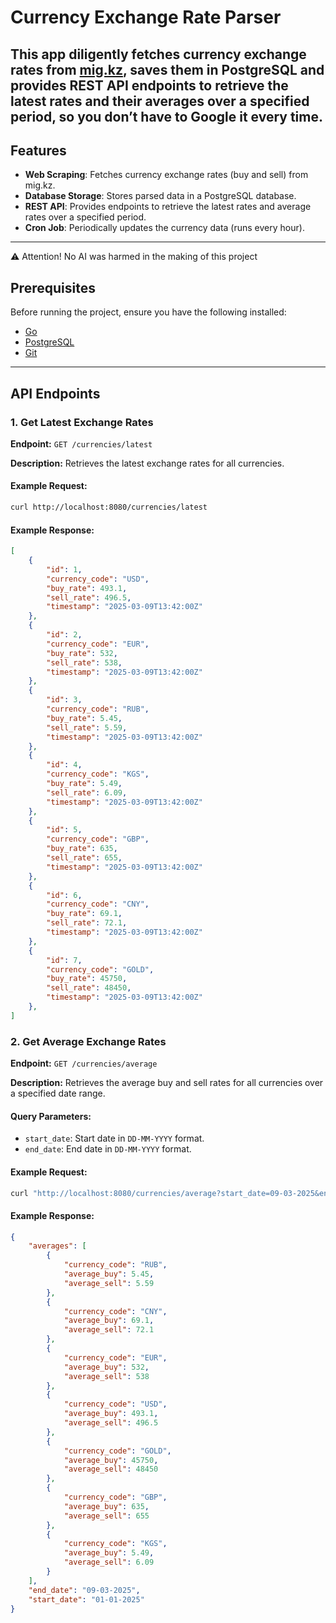 # Currency Exchange Rate Parser
This app diligently fetches currency exchange rates from [mig.kz](https://mig.kz), saves them in PostgreSQL and provides REST API endpoints to retrieve the latest rates and their averages over a specified period, so you don’t have to Google it every time.  
---

## Features

- **Web Scraping**: Fetches currency exchange rates (buy and sell) from mig.kz.
- **Database Storage**: Stores parsed data in a PostgreSQL database.
- **REST API**: Provides endpoints to retrieve the latest rates and average rates over a specified period.
- **Cron Job**: Periodically updates the currency data (runs every hour).

---
⚠️ Attention!
No AI was harmed in the making of this project
## Prerequisites

Before running the project, ensure you have the following installed:

- [Go](https://golang.org/dl/)
- [PostgreSQL](https://www.postgresql.org/download/)
- [Git](https://git-scm.com/downloads)

---

## API Endpoints

### 1. Get Latest Exchange Rates

**Endpoint:** `GET /currencies/latest`

**Description:** Retrieves the latest exchange rates for all currencies.

#### Example Request:

```bash
curl http://localhost:8080/currencies/latest
```

#### Example Response:

```json
[
    {
        "id": 1,
        "currency_code": "USD",
        "buy_rate": 493.1,
        "sell_rate": 496.5,
        "timestamp": "2025-03-09T13:42:00Z"
    },
    {
        "id": 2,
        "currency_code": "EUR",
        "buy_rate": 532,
        "sell_rate": 538,
        "timestamp": "2025-03-09T13:42:00Z"
    },
    {
        "id": 3,
        "currency_code": "RUB",
        "buy_rate": 5.45,
        "sell_rate": 5.59,
        "timestamp": "2025-03-09T13:42:00Z"
    },
    {
        "id": 4,
        "currency_code": "KGS",
        "buy_rate": 5.49,
        "sell_rate": 6.09,
        "timestamp": "2025-03-09T13:42:00Z"
    },
    {
        "id": 5,
        "currency_code": "GBP",
        "buy_rate": 635,
        "sell_rate": 655,
        "timestamp": "2025-03-09T13:42:00Z"
    },
    {
        "id": 6,
        "currency_code": "CNY",
        "buy_rate": 69.1,
        "sell_rate": 72.1,
        "timestamp": "2025-03-09T13:42:00Z"
    },
    {
        "id": 7,
        "currency_code": "GOLD",
        "buy_rate": 45750,
        "sell_rate": 48450,
        "timestamp": "2025-03-09T13:42:00Z"
    },
]
```

### 2. Get Average Exchange Rates

**Endpoint:** `GET /currencies/average`

**Description:** Retrieves the average buy and sell rates for all currencies over a specified date range.

#### Query Parameters:

- `start_date`: Start date in `DD-MM-YYYY` format.
- `end_date`: End date in `DD-MM-YYYY` format.

#### Example Request:

```bash
curl "http://localhost:8080/currencies/average?start_date=09-03-2025&end_date=10-03-2025"
```

#### Example Response:

```json
{
    "averages": [
        {
            "currency_code": "RUB",
            "average_buy": 5.45,
            "average_sell": 5.59
        },
        {
            "currency_code": "CNY",
            "average_buy": 69.1,
            "average_sell": 72.1
        },
        {
            "currency_code": "EUR",
            "average_buy": 532,
            "average_sell": 538
        },
        {
            "currency_code": "USD",
            "average_buy": 493.1,
            "average_sell": 496.5
        },
        {
            "currency_code": "GOLD",
            "average_buy": 45750,
            "average_sell": 48450
        },
        {
            "currency_code": "GBP",
            "average_buy": 635,
            "average_sell": 655
        },
        {
            "currency_code": "KGS",
            "average_buy": 5.49,
            "average_sell": 6.09
        }
    ],
    "end_date": "09-03-2025",
    "start_date": "01-01-2025"
}
